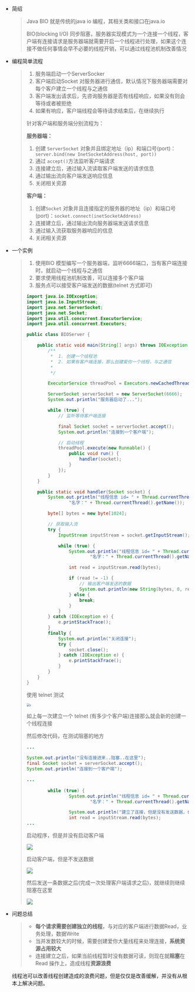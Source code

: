 * 简绍

  > Java BIO 就是传统的java io 编程，其相关类和接口在java.io
  >
  > BIO(blocking I/O) 同步阻塞，服务器实现模式为一个连接一个线程，客户端有连接请求是服务器端就需要开启一个线程进行处理，如果这个连接不做任何事情会早不必要的线程开销，可以通过线程池机制改善情况

* 编程简单流程

  > 1. 服务端启动一个ServerSocker
  > 2. 客户端启动Socket 对服务器进行通信，默认情况下服务器端需要对每个客户建立一个线程与之通信
  > 3. 客户端发出请求后，先咨询服务器是否有线程响应，如果没有则会等待或者被拒绝
  > 4. 如果有响应，客户端线程会等待请求结束后，在继续执行
  >
  > 针对客户端和服务端分别流程为：
  >
  > **服务器端：**
  >
  > 1. 创建 `ServerSocket` 对象并且绑定地址（ip）和端口号(port)：` server.bind(new InetSocketAddress(host, port))`
  > 2. 通过 `accept()`方法监听客户端请求
  > 3. 连接建立后，通过输入流读取客户端发送的请求信息
  > 4. 通过输出流向客户端发送响应信息
  > 5. 关闭相关资源
  >
  > **客户端：**
  >
  > 1. 创建`Socket` 对象并且连接指定的服务器的地址（ip）和端口号(port)：`socket.connect(inetSocketAddress)`
  > 2. 连接建立后，通过输出流向服务器端发送请求信息
  > 3. 通过输入流获取服务器响应的信息
  > 4. 关闭相关资源

* 一个实例

  > 1. 使用BIO 模型编写一个服务器端，监听6666端口，当有客户端连接时，就启动一个线程与之通信
  > 2. 要求使用线程池机制改善，可以连接多个客户端
  > 3. 服务点可以接受客户端发送的数据(telnet 方式即可)
  >
  > ```java
  > import java.io.IOException;
  > import java.io.InputStream;
  > import java.net.ServerSocket;
  > import java.net.Socket;
  > import java.util.concurrent.ExecutorService;
  > import java.util.concurrent.Executors;
  > 
  > public class BIOServer {
  > 
  >     public static void main(String[] args) throws IOException {
  >         /**
  >          *  1. 创建一个线程池
  >          *  2. 如果有客户端连接，那么创建爱你一个线程，与之通信
  >          *
  >          */
  > 
  >         ExecutorService threadPool = Executors.newCachedThreadPool();
  > 
  >         ServerSocket serverSocket = new ServerSocket(6666);
  >         System.out.println("服务器启动了...");
  > 
  >         while (true) {
  >             // 监听等待客户端连接
  > 
  >             final Socket socket = serverSocket.accept();
  >             System.out.println("连接到一个客户端");
  > 
  >             // 启动线程
  >             threadPool.execute(new Runnable() {
  >                 public void run() {
  >                     handler(socket);
  >                 }
  >             });
  >         }
  >     }
  > 
  >     public static void handler(Socket socket) {
  >         System.out.println("线程信息 id= " + Thread.currentThread().getId() +
  >                 "名字：" + Thread.currentThread().getName());
  > 
  >         byte[] bytes = new byte[1024];
  > 
  >         // 获取输入流
  >         try {
  >             InputStream inputStream = socket.getInputStream();
  > 
  >             while (true) {
  >                 System.out.println("线程信息 id= " + Thread.currentThread().getId() +
  >                         "名字：" + Thread.currentThread().getName());
  > 
  >                 int read = inputStream.read(bytes);
  > 
  >                 if (read != -1) {
  >                     // 输出客户端发送的数据
  >                     System.out.println(new String(bytes, 0, read));
  >                 } else {
  >                     break;
  >                 }
  >             }
  >         } catch (IOException e) {
  >             e.printStackTrace();
  >         }
  >         finally {
  >             System.out.println("关闭连接");
  >             try {
  >                 socket.close();
  >             } catch (IOException e) {
  >                 e.printStackTrace();
  >             }
  >         }
  >     }
  > }
  > ```
  >
  > 使用 telnet 测试
  >
  > <img src="./pics/5.png" alt="a" style="zoom:50%;" />
  >
  > 如上每一次建立一个 telnet (有多少个客户端)连接那么就会新的创建一个线程连接
  >
  > 然后修改代码，在测试阻塞的地方
  >
  > ```java
  > ...
  >   
  > System.out.println("没有连接进来..阻塞..在这里");
  > final Socket socket = serverSocket.accept();
  > System.out.println("连接到一个客户端");
  > 
  > ...
  >  
  >         while (true) {
  >                 System.out.println("线程信息 id= " + Thread.currentThread().getId() +
  >                         "名字：" + Thread.currentThread().getName());
  > 
  >                 System.out.println("建立了连接，但是没有发送数据，也会阻塞在这里");
  >                 int read = inputStream.read(bytes);
  > ...
  > ```
  >
  > 启动程序，但是并没有启动客户端
  >
  > <img src="./pics/6.png" />
  >
  > 启动客户端，但是不发送数据
  >
  > <img src="./pics/7.png" />
  >
  > 然后发送一条数据之后(完成一次处理客户端请求之后)，就继续则继续阻塞在这里
  >
  > <img src="./pics/8.png" />

* 问题总结

  > * **每个请求需要创建独立的线程**，与对应的客户端进行数据Read，业务处理，数据Write
  > * 当并发数较大的时候，需要创建爱你大量线程来处理连接，**系统资源占用较大**
  > * 连接建立之后，如果当前线程暂时没有数据可读，则现在就**阻塞**在Read 操作上，造成线程**资源浪费**
  
  线程池可以改善线程创建造成的浪费问题，但是仅仅是改善缓解，并没有从根本上解决问题。


